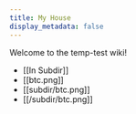 ```yaml
---
title: My House
display_metadata: false
---
```


Welcome to the temp-test wiki!

* [[In Subdir]]
* [[btc.png]]
* [[subdir/btc.png]]
* [[/subdir/btc.png]]

